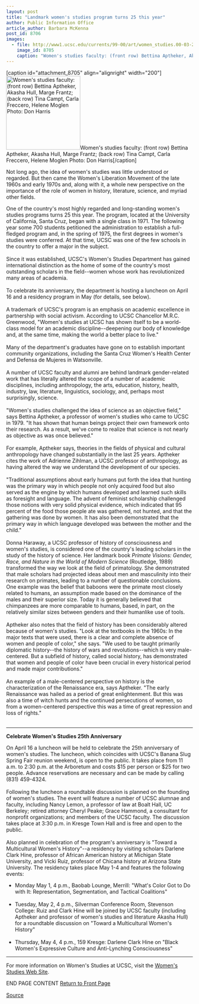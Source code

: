 ```yaml
---
layout: post
title: "Landmark women's studies program turns 25 this year"
author: Public Information Office
article_author: Barbara McKenna
post_id: 8706
images:
  - file: http://www1.ucsc.edu/currents/99-00/art/women_studies.00-03-27.200.jpg
    image_id: 8705
    caption: "Women's studies faculty: (front row) Bettina Aptheker, Akasha Hull, Marge Frantz; (back row) Tina Campt, Carla Freccero, Helene Moglen Photo: Don Harris"
---
```


[caption id="attachment_8705" align="alignright" width="200"]<a href="http://dev-ucsc-news.pantheonsite.io/wp-content/uploads/2000/03/women_studies.00-03-27.200.jpg"><img class="size-full wp-image-8705" src="http://dev-ucsc-news.pantheonsite.io/wp-content/uploads/2000/03/women_studies.00-03-27.200.jpg" alt="Women's studies faculty: (front row) Bettina Aptheker, Akasha Hull, Marge Frantz; (back row) Tina Campt, Carla Freccero, Helene Moglen Photo: Don Harris" width="200" height="199" /></a>Women's studies faculty: (front row) Bettina Aptheker, Akasha Hull, Marge Frantz; (back row) Tina Campt, Carla Freccero, Helene Moglen Photo: Don Harris[/caption]
<p>
  Not long ago, the idea of women's studies was little understood or regarded. But then came the Women's Liberation Movement of the late 1960s and early 1970s and, along with it, a whole new perspective on the importance of the role of women in history, literature, science, and myriad other fields.
</p>One of the country's most highly regarded and long-standing women's studies programs turns 25 this year. The program, located at the University of California, Santa Cruz, began with a single class in 1971. The following year some 700 students petitioned the administration to establish a full-fledged program and, in the spring of 1975, the first degrees in women's studies were conferred. At that time, UCSC was one of the few schools in the country to offer a major in the subject.<br>
<br>
Since it was established, UCSC's Women's Studies Department has gained international distinction as the home of some of the country's most outstanding scholars in the field--women whose work has revolutionized many areas of academia.<br>
<br>
To celebrate its anniversary, the department is hosting a luncheon on April 16 and a residency program in May (for details, see below).<br>
<br>
A trademark of UCSC's program is an emphasis on academic excellence in partnership with social activism. According to UCSC Chancellor M.R.C. Greenwood, "Women's studies at UCSC has shown itself to be a world-class model for an academic discipline--deepening our body of knowledge and, at the same time, making the world a better place to live."<br>
<br>
Many of the department's graduates have gone on to establish important community organizations, including the Santa Cruz Women's Health Center and Defensa de Mujeres in Watsonville.<br>
<br>
A number of UCSC faculty and alumni are behind landmark gender-related work that has literally altered the scope of a number of academic disciplines, including anthropology, the arts, education, history, health, industry, law, literature, linguistics, sociology, and, perhaps most surprisingly, science.<br>
<br>
"Women's studies challenged the idea of science as an objective field," says Bettina Aptheker, a professor of women's studies who came to UCSC in 1979. "It has shown that human beings project their own framework onto their research. As a result, we've come to realize that science is not nearly as objective as was once believed."<br>
<br>
For example, Aptheker says, theories in the fields of physical and cultural anthropology have changed substantially in the last 25 years. Aptheker cites the work of Adrienne Zihlman, a UCSC professor of anthropology, as having altered the way we understand the development of our species.<br>
<br>
"Traditional assumptions about early humans put forth the idea that hunting was the primary way in which people not only acquired food but also served as the engine by which humans developed and learned such skills as foresight and language. The advent of feminist scholarship challenged those notions with very solid physical evidence, which indicated that 95 percent of the food those people ate was gathered, not hunted, and that the gathering was done by women. It has also been demonstrated that the primary way in which language developed was between the mother and the child."<br>
<br>
Donna Haraway, a UCSC professor of history of consciousness and women's studies, is considered one of the country's leading scholars in the study of the history of science. Her landmark book <i>Primate Visions: Gender, Race, and Nature in the World of Modern Science</i> (Routledge, 1989) transformed the way we look at the field of primatology. She demonstrated that male scholars had projected ideas about men and masculinity into their research on primates, leading to a number of questionable conclusions. One example was the belief that baboons were the primate most closely related to humans, an assumption made based on the dominance of the males and their superior size. Today it is generally believed that chimpanzees are more comparable to humans, based, in part, on the relatively similar sizes between genders and their humanlike use of tools.<br>
<br>
Aptheker also notes that the field of history has been considerably altered because of women's studies. "Look at the textbooks in the 1960s: In the major texts that were used, there is a clear and complete absence of women and people of color," she says. "We used to be taught primarily diplomatic history--the history of wars and revolutions--which is very male-centered. But a subfield of history, called social history, has demonstrated that women and people of color have been crucial in every historical period and made major contributions."<br>
<br>
An example of a male-centered perspective on history is the characterization of the Renaissance era, says Aptheker. "The early Renaissance was hailed as a period of great enlightenment. But this was also a time of witch hunts and the continued persecutions of women, so from a women-centered perspective this was a time of great repression and loss of rights."<br>
<br>
<hr>
<p>
  <b>Celebrate Women's Studies 25th Anniversary</b>
</p>
<p>
  On April 16 a luncheon will be held to celebrate the 25th anniversary of women's studies. The luncheon, which coincides with UCSC's Banana Slug Spring Fair reunion weekend, is open to the public. It takes place from 11 a.m. to 2:30 p.m. at the Arboretum and costs $15 per person or $25 for two people. Advance reservations are necessary and can be made by calling (831) 459-4324.<br>
  <br>
  Following the luncheon a roundtable discussion is planned on the founding of women's studies. The event will feature a number of UCSC alumnae and faculty, including Nancy Lemon, a professor of law at Boalt Hall, UC Berkeley; retired attorney Cheryl Peake; Grace Hammond, a consultant for nonprofit organizations; and members of the UCSC faculty. The discussion takes place at 3:30 p.m. in Kresge Town Hall and is free and open to the public.<br>
  <br>
  Also planned in celebration of the program's anniversary is "Toward a Multicultural Women's History"--a residency by visiting scholars Darlene Clark Hine, professor of African American history at Michigan State University, and Vicki Ruiz, professor of Chicana history at Arizona State University. The residency takes place May 1-4 and features the following events:
</p>
<ul>
  <li>Monday May 1, 4 p.m., Baobab Lounge, Merrill: "What's Color Got to Do with It: Representation, Segmentation, and Tactical Coalitions"<br>
    <br>
  </li>
  <li>Tuesday, May 2, 4 p.m., Silverman Conference Room, Stevenson College: Ruiz and Clark Hine will be joined by UCSC faculty (including Aptheker and professor of women's studies and literature Akasha Hull) for a roundtable discussion on "Toward a Multicultural Women's History"<br>
    <br>
  </li>
  <li>Thursday, May 4, 4 p.m., 159 Kresge: Darlene Clark Hine on "Black Women's Expressive Culture and Anti-Lynching Consciousness"
  </li>
</ul>
<hr>
<p>
  For more information on Women's Studies at UCSC, visit the <a href="http://humwww.ucsc.edu/wst/index.html">Women's Studies Web Site</a>.
</p>
<p>
  END PAGE CONTENT <a href="../../index.html">Return to Front Page</a> <img align="bottom" alt=" " border="0" height="1" src="../../images/trans.gif" width="385">
</p>
<p><a href="http://www1.ucsc.edu/currents/99-00/03-27/women.html" title="Permalink to women">Source</a></p>
